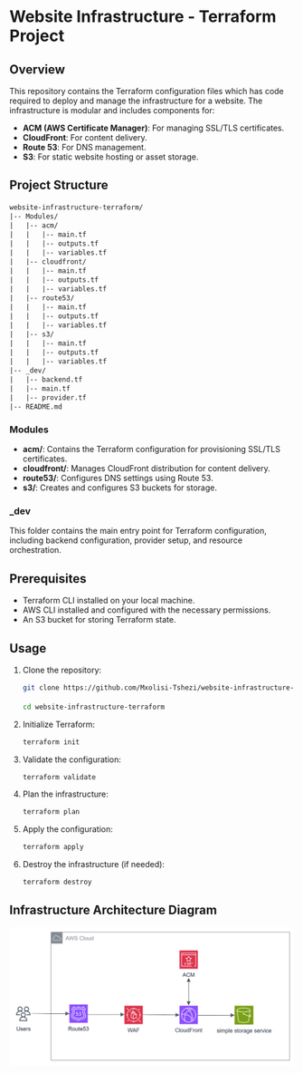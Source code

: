 
# Website Infrastructure - Terraform Project

## Overview
This repository contains the Terraform configuration files which has code required to deploy and manage the infrastructure for a website. The infrastructure is modular and includes components for:

- **ACM (AWS Certificate Manager)**: For managing SSL/TLS certificates.
- **CloudFront**: For content delivery.
- **Route 53**: For DNS management.
- **S3**: For static website hosting or asset storage.

## Project Structure

```
website-infrastructure-terraform/
|-- Modules/
|   |-- acm/
|   |   |-- main.tf
|   |   |-- outputs.tf
|   |   |-- variables.tf
|   |-- cloudfront/
|   |   |-- main.tf
|   |   |-- outputs.tf
|   |   |-- variables.tf
|   |-- route53/
|   |   |-- main.tf
|   |   |-- outputs.tf
|   |   |-- variables.tf
|   |-- s3/
|   |   |-- main.tf
|   |   |-- outputs.tf
|   |   |-- variables.tf
|-- _dev/
|   |-- backend.tf
|   |-- main.tf
|   |-- provider.tf
|-- README.md
```

### Modules
- **acm/**: Contains the Terraform configuration for provisioning SSL/TLS certificates.
- **cloudfront/**: Manages CloudFront distribution for content delivery.
- **route53/**: Configures DNS settings using Route 53.
- **s3/**: Creates and configures S3 buckets for storage.

### _dev
This folder contains the main entry point for Terraform configuration, including backend configuration, provider setup, and resource orchestration.

## Prerequisites

- Terraform CLI installed on your local machine.
- AWS CLI installed and configured with the necessary permissions.
- An S3 bucket for storing Terraform state.

## Usage

1. Clone the repository:
   ```bash
   git clone https://github.com/Mxolisi-Tshezi/website-infrastructure-terraform.git
   
   cd website-infrastructure-terraform
   ```

2. Initialize Terraform:
   ```bash
   terraform init
   ```

3. Validate the configuration:
   ```bash
   terraform validate
   ```

4. Plan the infrastructure:
   ```bash
   terraform plan
   ```

5. Apply the configuration:
   ```bash
   terraform apply
   ```

6. Destroy the infrastructure (if needed):
   ```bash
   terraform destroy
   ```

## Infrastructure Architecture Diagram

![Infrastructure Architecture Diagram](/Images/Architecture-image.png)
